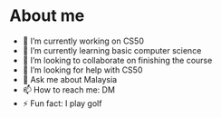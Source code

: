 # About me
- 🔭 I’m currently working on CS50
- 🌱 I’m currently learning basic computer science
- 👯 I’m looking to collaborate on finishing the course
- 🤔 I’m looking for help with CS50
- 💬 Ask me about Malaysia
- 📫 How to reach me: DM
- ⚡ Fun fact: I play golf
